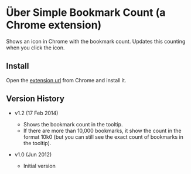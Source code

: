 # &Uuml;ber Simple Bookmark Count (a Chrome extension)

Shows an icon in Chrome with the bookmark count. Updates this counting when you click the icon.

## Install

Open the [extension url](https://chrome.google.com/webstore/detail/mogbbilahcoegijagmcmleheifpijffa) from Chrome and install it.


## Version History

* v1.2 (17 Feb 2014)

	- Shows the bookmark count in the tooltip.
	- If there are more than 10,000 bookmarks, it show the count in the format 10k0 (but you can still see the exact count of bookmarks in the tooltip).

* v1.0 (Jun 2012)

	- Initial version

